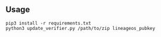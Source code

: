 ## Usage


```
pip3 install -r requirements.txt
python3 update_verifier.py /path/to/zip lineageos_pubkey
```
